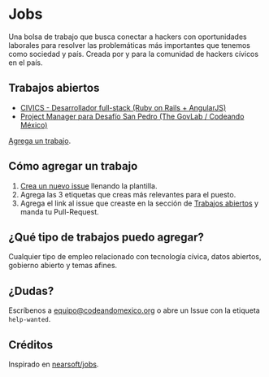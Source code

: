 # Jobs

Una bolsa de trabajo que busca conectar a hackers con oportunidades laborales para resolver las problemáticas más importantes que tenemos como sociedad y país. Creada por y para la comunidad de hackers cívicos en el país. 

## Trabajos abiertos

* [CIVICS - Desarrollador full-stack (Ruby on Rails + AngularJS)](https://github.com/CodeandoMexico/jobs/issues/1)
* [Project Manager para Desafío San Pedro (The GovLab / Codeando México)](https://github.com/CodeandoMexico/jobs/issues/2)

[Agrega un trabajo](https://github.com/CodeandoMexico/jobs/issues/new).

## Cómo agregar un trabajo

1. [Crea un nuevo issue](https://github.com/CodeandoMexico/jobs/issues/new) llenando la plantilla.
2. Agrega las 3 etiquetas que creas más relevantes para el puesto.
3. Agrega el link al issue que creaste en la sección de [Trabajos abiertos](#trabajos-abiertos) y manda tu Pull-Request.

## ¿Qué tipo de trabajos puedo agregar?

Cualquier tipo de empleo relacionado con tecnología cívica, datos abiertos, gobierno abierto y temas afines. 

## ¿Dudas?

Escríbenos a [equipo@codeandomexico.org](mailto:equipo@codeandomexico.org) o abre un Issue con la etiqueta `help-wanted`.

## Créditos

Inspirado en [nearsoft/jobs](http://github.com/nearsoft/jobs).
